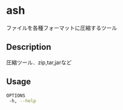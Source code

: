 # ash
ファイルを各種フォーマットに圧縮するツール

## Description
圧縮ツール．zip,tar,jarなど

## Usage
```sh
OPTIONS
 -h, --help
```

